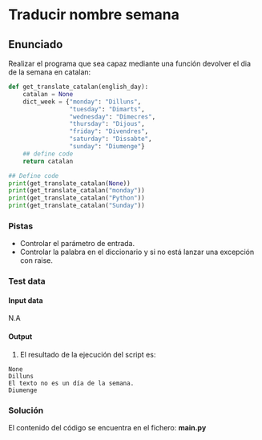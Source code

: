 # Traducir nombre semana
## Enunciado
Realizar el programa que sea capaz mediante una función devolver el dia de la semana en catalan:
````python
def get_translate_catalan(english_day):
    catalan = None
    dict_week = {"monday": "Dilluns",
                 "tuesday": "Dimarts",
                 "wednesday": "Dimecres",
                 "thursday": "Dijous",
                 "friday": "Divendres",
                 "saturday": "Dissabte",
                 "sunday": "Diumenge"}
    ## define code
    return catalan

## Define code
print(get_translate_catalan(None))
print(get_translate_catalan("monday"))
print(get_translate_catalan("Python"))
print(get_translate_catalan("Sunday"))
````

### Pistas
* Controlar el parámetro de entrada.
* Controlar la palabra en el diccionario y si no está lanzar una excepción con raise.


### Test data
#### Input data
N.A

#### Output
1. El resultado de la ejecución del script es:
```
None
Dilluns
El texto no es un día de la semana.
Diumenge
```

### Solución
El contenido del código se encuentra en el fichero: **main.py**
